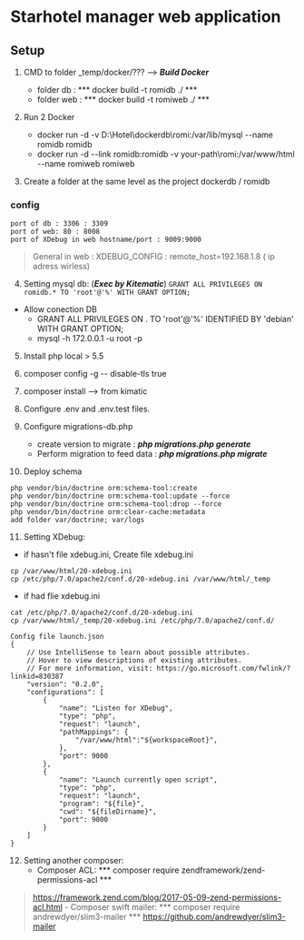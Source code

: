 # Starhotel manager web application


## Setup 
1. CMD to folder  _temp/docker/??? --> ***Build Docker***
    - folder db : *** docker build -t romidb ./ ***
    - folder web : *** docker build -t romiweb ./ ***

2. Run 2 Docker
    - docker run -d -v D:\Hotel\dockerdb\romi:/var/lib/mysql --name romidb romidb
    - docker run -d --link romidb:romidb  -v your-path\romi:/var/www/html --name romiweb romiweb 

3. Create a folder at the same level as the project dockerdb / romidb

### config
```
port of db : 3306 : 3309
port of web: 80 : 8008
port of XDebug in web hostname/port : 9009:9000
```
> General in web : XDEBUG_CONFIG : remote_host=192.168.1.8 ( ip adress wirless)

4. Setting mysql db: (***Exec by Kitematic***)
```GRANT ALL PRIVILEGES ON romidb.* TO 'root'@'%' WITH GRANT OPTION; ```
- Allow conection DB 
    - GRANT ALL PRIVILEGES ON . TO 'root'@'%' IDENTIFIED BY 'debian' WITH GRANT OPTION;
    - mysql -h 172.0.0.1 -u root -p

5. Install php local > 5.5 
6. composer config -g -- disable-tls true
7. composer install --> from kimatic 
8. Configure .env and .env.test files.
9. Configure migrations-db.php
    - create version to migrate : ***php migrations.php generate***
    - Perform migration to feed data : ***php migrations.php migrate***

10. Deploy schema
```
php vendor/bin/doctrine orm:schema-tool:create
php vendor/bin/doctrine orm:schema-tool:update --force
php vendor/bin/doctrine orm:schema-tool:drop --force
php vendor/bin/doctrine orm:clear-cache:metadata
add folder var/doctrine; var/logs
```

11. Setting XDebug: 
- if hasn't file xdebug.ini, Create file xdebug.ini
```
cp /var/www/html/20-xdebug.ini 
cp /etc/php/7.0/apache2/conf.d/20-xdebug.ini /var/www/html/_temp
```

- if had flie xdebug.ini
```
cat /etc/php/7.0/apache2/conf.d/20-xdebug.ini
cp /var/www/html/_temp/20-xdebug.ini /etc/php/7.0/apache2/conf.d/
```

```
Config file launch.json 
{
    // Use IntelliSense to learn about possible attributes.
    // Hover to view descriptions of existing attributes.
    // For more information, visit: https://go.microsoft.com/fwlink/?linkid=830387
    "version": "0.2.0",
    "configurations": [
        {
            "name": "Listen for XDebug",
            "type": "php",
            "request": "launch",
            "pathMappings": {
                "/var/www/html":"${workspaceRoot}",
            },
            "port": 9000
        },
        {
            "name": "Launch currently open script",
            "type": "php",
            "request": "launch",
            "program": "${file}",
            "cwd": "${fileDirname}",
            "port": 9000
        }
    ]
}

```

12. Setting another composer: 
    - Composer ACL: *** composer require zendframework/zend-permissions-acl *** 
> https://framework.zend.com/blog/2017-05-09-zend-permissions-acl.html
    - Composer swift mailer: *** composer require andrewdyer/slim3-mailer ***
> https://github.com/andrewdyer/slim3-mailer
